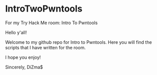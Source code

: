 # IntroTwoPwntools
For my Try Hack Me room: Intro To Pwntools


Hello y'all!

Welcome to my github repo for Intro to Pwntools. Here you will find the scripts that I have written for the room.

I hope you enjoy!

Sincerely,
DiZma$
